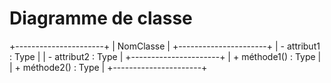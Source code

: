 # Diagramme de classe
+----------------------+
| NomClasse |
+----------------------+
| - attribut1 : Type |
| - attribut2 : Type |
+----------------------+
| + méthode1() : Type |
| + méthode2() : Type |
+----------------------+
